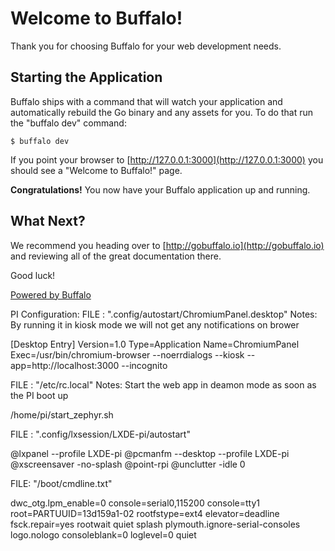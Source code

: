 # Welcome to Buffalo!

Thank you for choosing Buffalo for your web development needs.



## Starting the Application

Buffalo ships with a command that will watch your application and automatically rebuild the Go binary and any assets for you. To do that run the "buffalo dev" command:

	$ buffalo dev

If you point your browser to [http://127.0.0.1:3000](http://127.0.0.1:3000) you should see a "Welcome to Buffalo!" page.

**Congratulations!** You now have your Buffalo application up and running.

## What Next?

We recommend you heading over to [http://gobuffalo.io](http://gobuffalo.io) and reviewing all of the great documentation there.

Good luck!

[Powered by Buffalo](http://gobuffalo.io)



PI Configuration: 
FILE : ".config/autostart/ChromiumPanel.desktop"
Notes: By running it in kiosk mode we will not get any notifications on brower

[Desktop Entry]
Version=1.0
Type=Application
Name=ChromiumPanel
Exec=/usr/bin/chromium-browser --noerrdialogs --kiosk --app=http://localhost:3000 --incognito


FILE : "/etc/rc.local"
Notes: Start the web app in deamon mode as soon as the PI boot up 

/home/pi/start_zephyr.sh 


FILE : ".config/lxsession/LXDE-pi/autostart"

@lxpanel --profile LXDE-pi
@pcmanfm --desktop --profile LXDE-pi
@xscreensaver -no-splash
@point-rpi
@unclutter -idle 0

FILE: "/boot/cmdline.txt"

dwc_otg.lpm_enable=0 console=serial0,115200 console=tty1 root=PARTUUID=13d159a1-02 rootfstype=ext4 elevator=deadline fsck.repair=yes rootwait quiet splash plymouth.ignore-serial-consoles
logo.nologo
consoleblank=0 loglevel=0 quiet
